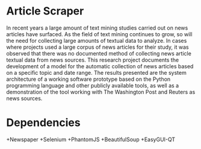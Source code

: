 # Article Scraper

In recent years a large amount of text mining studies carried out on news articles have surfaced. As the field of text mining continues to grow, so will the need for collecting large amounts of textual data to analyze. In cases where projects used a large corpus of news articles for their study, it was observed that there was no documented method of collecting news article textual data from news sources. This research project documents the development of a model for the automatic collection of news articles based on a specific topic and date range. The results presented are the system architecture of a working software prototype based on the Python programming language and other publicly available tools, as well as a demonstration of the tool working with The Washington Post and Reuters as news sources.

# Dependencies
+Newspaper
+Selenium
+PhantomJS
+BeautifulSoup
+EasyGUI-QT
